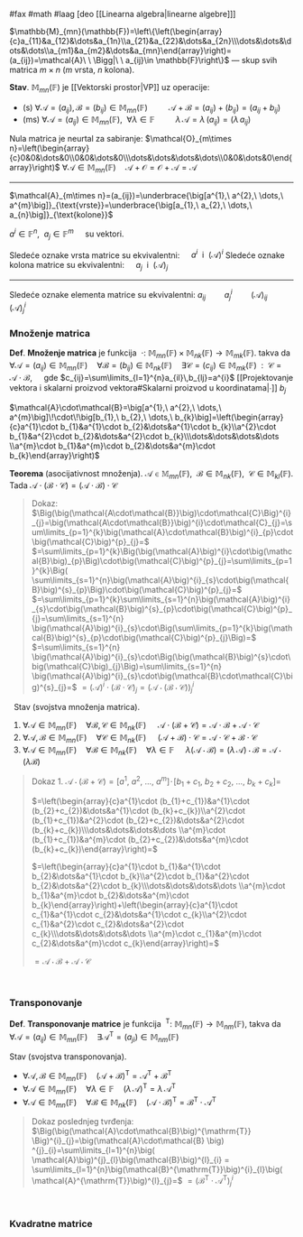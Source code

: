 #fax #math #laag [deo [[Linearna algebra|linearne algebre]]]
$\:$

$\mathbb{M}_{mn}(\mathbb{F})=\left\{\left(\begin{array}{c}a_{11}&a_{12}&\dots&a_{1n}\\a_{21}&a_{22}&\dots&a_{2n}\\\dots&\dots&\dots&\dots\\a_{m1}&a_{m2}&\dots&a_{mn}\end{array}\right)=(a_{ij})=\mathcal{A}\ \ \Bigg|\ \ a_{ij}\in \mathbb{F}\right\}$
— skup svih matrica $m\times n$ ($m$ vrsta, $n$ kolona).

**Stav**. $\mathbb{M}_{mn}(\mathbb{F})$ je [[Vektorski prostor|VP]] uz operacije:
- (s) $\forall \mathcal{A}=(a_{ij}),\,\mathcal{B}=(b_{ij})\in \mathbb{M}_{mn}(\mathbb{F})$
  $\quad\quad \mathcal{A}+\mathcal{B}=(a_{ij})+(b_{ij})=(a_{ij}+b_{ij})$
- (ms) $\forall \mathcal{A}=(a_{ij})\in \mathbb{M}_{mn}(\mathbb{F}),\ \ \forall \lambda\in\mathbb{F}$
  $\quad\quad \lambda\,\mathcal{A}=\lambda\,(a_{ij})=(\lambda\,a_{ij})$
$\:$

Nula matrica je neurtal za sabiranje:
$\mathcal{O}_{m\times n}=\left(\begin{array}{c}0&0&\dots&0\\0&0&\dots&0\\\dots&\dots&\dots&\dots\\0&0&\dots&0\end{array}\right)$
$\forall \mathcal{A}\in\mathbb{M}_{mn}(\mathbb{F})\quad\mathcal{A}+\mathcal{O}=\mathcal{O}+\mathcal{A}=\mathcal{A}$
___
$\mathcal{A}_{m\times n}=(a_{ij})=\underbrace{\big[a^{1},\ a^{2},\ \dots,\ a^{m}\big]}_{\text{vrste}}=\underbrace{\big[a_{1},\ a_{2},\ \dots,\ a_{n}\big]}_{\text{kolone}}$

$a^{i}\in \mathbb{F}^{n},\ \ a_{j}\in\mathbb{F}^{m}\quad$ su vektori.

Sledeće oznake vrsta matrice su ekvivalentni: $\quad$$a^{i}\ \ \mathrm{i}\ \ (\mathcal{A})^{i}$
Sledeće oznake kolona matrice su ekvivalentni: $\quad$$a_{j}\ \ \mathrm{i}\ \ (\mathcal{A})_{j}$
___

Sledeće oznake elementa matrice su ekvivalentni:
$a_{ij}\quad\quad a^{i}_{j}\quad \quad(\mathcal{A})_{ij}\quad\quad(\mathcal{A})^{i}_{j}$

### Množenje matrica
**Def**. **Množenje matrica** je funkcija $\ \cdot:\ \mathbb{M}_{mn}(\mathbb{F})\times\mathbb{M}_{nk}(\mathbb{F})\to\mathbb{M}_{mk}(\mathbb{F})$.
takva da $\forall\mathcal{A}=(a_{ij})\in\mathbb{M}_{mn}(\mathbb{F})\quad\forall\mathcal{B}=(b_{ij})\in\mathbb{M}_{nk}(\mathbb{F})$$\quad$$\exists\mathcal{C}=(c_{ij})\in\mathbb{M}_{mk}(\mathbb{F})\ \ :\ \ \mathcal{C}=\mathcal{A}\cdot\mathcal{B},\quad$ gde $c_{ij}=\sum\limits_{l=1}^{n}a_{il}\,b_{lj}=a^{i}$ [[Projektovanje vektora i skalarni proizvod vektora#Skalarni proizvod u koordinatama|∙]] $b_{j}$

$\mathcal{A}\cdot\mathcal{B}=\big[a^{1},\ a^{2},\ \dots,\ a^{m}\big]\!\cdot\!\big[b_{1},\ b_{2},\ \dots,\ b_{k}\big]=\left(\begin{array}{c}a^{1}\cdot b_{1}&a^{1}\cdot b_{2}&\dots&a^{1}\cdot b_{k}\\a^{2}\cdot b_{1}&a^{2}\cdot b_{2}&\dots&a^{2}\cdot b_{k}\\\dots&\dots&\dots&\dots \\a^{m}\cdot b_{1}&a^{m}\cdot b_{2}&\dots&a^{m}\cdot b_{k}\end{array}\right)$

**Teorema** (asocijativnost množenja). $\mathcal{A}\in\mathbb{M}_{mn}(\mathbb{F}),\ \ \mathcal{B}\in\mathbb{M}_{nk}(\mathbb{F}),\ \ \mathcal{C}\in\mathbb{M}_{kl}(\mathbb{F}).$
Tada $\mathcal{A}\cdot(\mathcal{B}\cdot\mathcal{C})=(\mathcal{A}\cdot\mathcal{B})\cdot\mathcal{C}$
> Dokaz:
> $\Big(\big(\mathcal{A\cdot\mathcal{B}}\big)\cdot\mathcal{C}\Big)^{i}_{j}=\big(\mathcal{A\cdot\mathcal{B}}\big)^{i}\cdot\mathcal{C}_{j}=\sum\limits_{p=1}^{k}\big(\mathcal{A}\cdot\mathcal{B}\big)^{i}_{p}\cdot\big(\mathcal{C}\big)^{p}_{j}=$
> $=\sum\limits_{p=1}^{k}\Big(\big(\mathcal{A}\big)^{i}\cdot\big(\mathcal{B}\big)_{p}\Big)\cdot\big(\mathcal{C}\big)^{p}_{j}=\sum\limits_{p=1}^{k}\Big( \sum\limits_{s=1}^{n}\big(\mathcal{A}\big)^{i}_{s}\cdot\big(\mathcal{B}\big)^{s}_{p}\Big)\cdot\big(\mathcal{C}\big)^{p}_{j}=$
> $=\sum\limits_{p=1}^{k}\sum\limits_{s=1}^{n}\big(\mathcal{A}\big)^{i}_{s}\cdot\big(\mathcal{B}\big)^{s}_{p}\cdot\big(\mathcal{C}\big)^{p}_{j}=\sum\limits_{s=1}^{n} \big(\mathcal{A}\big)^{i}_{s}\cdot\Big(\sum\limits_{p=1}^{k}\big(\mathcal{B}\big)^{s}_{p}\cdot\big(\mathcal{C}\big)^{p}_{j}\Big)=$
> $=\sum\limits_{s=1}^{n} \big(\mathcal{A}\big)^{i}_{s}\cdot\Big(\big(\mathcal{B}\big)^{s}\cdot\big(\mathcal{C}\big)_{j}\Big)=\sum\limits_{s=1}^{n} \big(\mathcal{A}\big)^{i}_{s}\cdot\big(\mathcal{B}\cdot\mathcal{C}\big)^{s}_{j}=$
> $=\big(\mathcal{A}\big)^{i}\cdot\big(\mathcal{B}\cdot\mathcal{C}\big)_{j}=\Big(\mathcal{A\cdot\big(\mathcal{B}}\cdot\mathcal{C}\big)\Big)^{i}_{j}$

$\:$
Stav (svojstva množenja matrica).
1. $\forall \mathcal{A}\in\mathbb{M}_{mn}(\mathbb{F})\quad\forall\mathcal{B},\,\mathcal{C}\in\mathbb{M}_{nk}(\mathbb{F})\quad$
   $\mathcal{A}\cdot(\mathcal{B}+\mathcal{C}) = \mathcal{A}\cdot\mathcal{B}+\mathcal{A}\cdot\mathcal{C}$
   $\:$
2. $\forall \mathcal{A},\,\mathcal{B}\in\mathbb{M}_{mn}(\mathbb{F})\quad\forall\mathcal{C}\in\mathbb{M}_{nk}(\mathbb{F})\quad$
   $(\mathcal{A}+\mathcal{B})\cdot\mathcal{C} = \mathcal{A}\cdot\mathcal{C}+\mathcal{B}\cdot\mathcal{C}$
   $\:$
3.  $\forall \mathcal{A}\in\mathbb{M}_{mn}(\mathbb{F})\quad\forall\mathcal{B}\in\mathbb{M}_{nk}(\mathbb{F})\quad\forall\lambda \in \mathbb{F}\quad$
   $\lambda(\mathcal{A}\cdot\mathcal{B})=(\lambda\,\mathcal{A})\cdot\mathcal{B}=\mathcal{A}\cdot(\lambda\mathcal{B})$

> Dokaz 1.
> $\mathcal{A}\cdot(\mathcal{B}+\mathcal{C}) = \big[a^{1},\ a^{2},\ \dots,\ a^{m}\big]\!\cdot\!\big[b_{1}+c_{1},\ b_{2}+c_{2},\ \dots,\ b_{k}+c_{k}\big]=$
> 
> $=\left(\begin{array}{c}a^{1}\cdot (b_{1}+c_{1})&a^{1}\cdot (b_{2}+c_{2})&\dots&a^{1}\cdot (b_{k}+c_{k})\\a^{2}\cdot (b_{1}+c_{1})&a^{2}\cdot (b_{2}+c_{2})&\dots&a^{2}\cdot (b_{k}+c_{k})\\\dots&\dots&\dots&\dots \\a^{m}\cdot (b_{1}+c_{1})&a^{m}\cdot (b_{2}+c_{2})&\dots&a^{m}\cdot (b_{k}+c_{k})\end{array}\right)=$
> 
>  $=\left(\begin{array}{c}a^{1}\cdot b_{1}&a^{1}\cdot b_{2}&\dots&a^{1}\cdot b_{k}\\a^{2}\cdot b_{1}&a^{2}\cdot b_{2}&\dots&a^{2}\cdot b_{k}\\\dots&\dots&\dots&\dots \\a^{m}\cdot b_{1}&a^{m}\cdot b_{2}&\dots&a^{m}\cdot b_{k}\end{array}\right)+\left(\begin{array}{c}a^{1}\cdot c_{1}&a^{1}\cdot c_{2}&\dots&a^{1}\cdot c_{k}\\a^{2}\cdot c_{1}&a^{2}\cdot c_{2}&\dots&a^{2}\cdot c_{k}\\\dots&\dots&\dots&\dots \\a^{m}\cdot c_{1}&a^{m}\cdot c_{2}&\dots&a^{m}\cdot c_{k}\end{array}\right)=$
>  
>$=\mathcal{A}\cdot\mathcal{B}+\mathcal{A}\cdot\mathcal{C}$

$\:$

### Transponovanje
**Def**. **Transponovanje matrice** je funkcija $\ ^{\mathrm{T}}:\ \mathbb{M}_{mn}(\mathbb{F})\to\mathbb{M}_{nm}(\mathbb{F})$, takva da $\forall \mathcal{A}=(a_{ij})\in\mathbb{M}_{mn}(\mathbb{F})\quad\exists \mathcal{A}^{\mathrm{T}}=(a_{ji})\in\mathbb{M}_{nm}(\mathbb{F})$

Stav (svojstva transponovanja). 
- $\forall\mathcal{A},\,\mathcal{B}\in\mathbb{M}_{mn}(\mathbb{F})\quad(\mathcal{A}+\mathcal{B})^{\mathrm{T}}=\mathcal{A}^{\mathrm{T}}+\mathcal{B}^{\mathrm{T}}$
- $\forall\mathcal{A}\in\mathbb{M}_{mn}(\mathbb{F})\quad\forall\lambda\in\mathbb{F}\quad(\lambda\,\mathcal{A})^{\mathrm{T}}=\lambda\,\mathcal{A}^{\mathrm{T}}$
- $\forall\mathcal{A}\in\mathbb{M}_{mn}(\mathbb{F})\quad\forall\mathcal{B}\in\mathbb{M}_{nk}(\mathbb{F})\quad(\mathcal{A}\cdot\mathcal{B})^{\mathrm{T}}=\mathcal{B}^{\mathrm{T}}\cdot\mathcal{A}^{\mathrm{T}}$

> Dokaz poslednjeg tvrđenja:
> $\Big(\big(\mathcal{A}\cdot\mathcal{B}\big)^{\mathrm{T}}  \Big)^{i}_{j}=\big(\mathcal{A}\cdot\mathcal{B} \big) ^{j}_{i}=\sum\limits_{l=1}^{n}\big( \mathcal{A}\big)^{j}_{l}\big(\mathcal{B}\big)^{l}_{i} = \sum\limits_{l=1}^{n}\big(\mathcal{B}^{\mathrm{T}}\big)^{i}_{l}\big( \mathcal{A}^{\mathrm{T}}\big)^{l}_{j}=$
> $=\Big(\mathcal{B}^{\mathrm{T}}\cdot\mathcal{A}^{\mathrm{T}}\Big)^{i}_{j}$

$\:$
### Kvadratne matrice